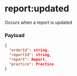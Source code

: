# report:updated

Occurs when a report is updated

### Payload
```json
{
  "orderId": string,
  "reportId": string,
  "report": Report,
  "practice": Practice
}
```
